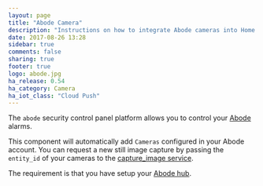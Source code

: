 ```yaml
---
layout: page
title: "Abode Camera"
description: "Instructions on how to integrate Abode cameras into Home Assistant."
date: 2017-08-26 13:28
sidebar: true
comments: false
sharing: true
footer: true
logo: abode.jpg
ha_release: 0.54
ha_category: Camera
ha_iot_class: "Cloud Push"
---
```


The `abode` security control panel platform allows you to control your [Abode](https://goabode.com/) alarms.

This component will automatically add `Cameras` configured in your Abode account. You can request a new still image capture by passing the `entity_id` of your cameras to the [capture_image service](/components/abode/#capture_image).

The requirement is that you have setup your [Abode hub](/components/abode/).
